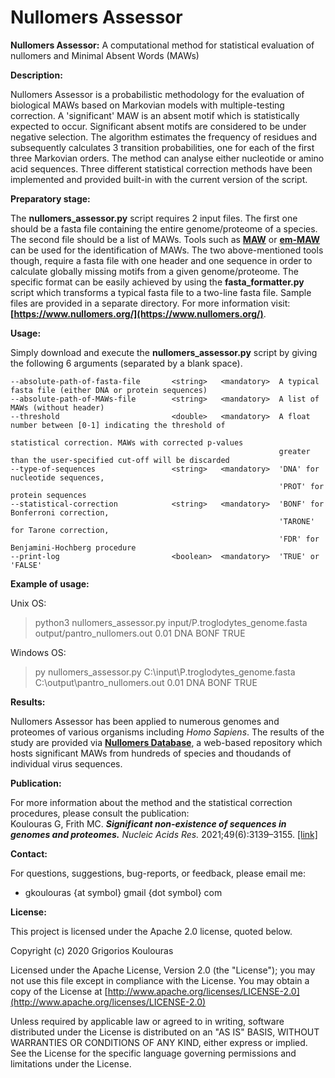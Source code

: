 # Nullomers Assessor
<b>Nullomers Assessor:</b> A computational method for statistical evaluation of nullomers and Minimal Absent Words (MAWs)

<b>Description:</b>

Nullomers Assessor is a probabilistic methodology for the evaluation of biological MAWs based on Markovian models with multiple-testing correction. A 'significant' MAW is an absent motif which is statistically expected to occur. Significant absent motifs are considered to be under negative selection. The algorithm estimates the frequency of residues and subsequently calculates 3 transition probabilities, one for each of the first three Markovian orders. The method can analyse either nucleotide or amino acid sequences. Three different statistical correction methods have been implemented and provided built-in with the current version of the script.

<b>Preparatory stage:</b>

The <b>nullomers_assessor.py</b> script requires 2 input files. The first one should be a fasta file containing the entire genome/proteome of a species. The second file should be a list of MAWs. Tools such as <b>[MAW](https://github.com/solonas13/maw)</b> or <b>[em-MAW](https://github.com/solonas13/maw/tree/master/em-maw)</b> can be used for the identification of MAWs. The two above-mentioned tools though, require a fasta file with one header and one sequence in order to calculate globally missing motifs from a given genome/proteome. The specific format can be easily achieved by using the <b>fasta_formatter.py</b> script which transforms a typical fasta file to a two-line fasta file. Sample files are provided in a separate directory. For more information visit: <b>[https://www.nullomers.org/](https://www.nullomers.org/)</b>.

<b>Usage:</b>

Simply download and execute the <b>nullomers_assessor.py</b> script by giving the following 6 arguments (separated by a blank space).

```
--absolute-path-of-fasta-file       <string>   <mandatory>  A typical fasta file (either DNA or protein sequences)
--absolute-path-of-MAWs-file        <string>   <mandatory>  A list of MAWs (without header)
--threshold                         <double>   <mandatory>  A float number between [0-1] indicating the threshold of 
                                                            statistical correction. MAWs with corrected p-values
                                                            greater than the user-specified cut-off will be discarded
--type-of-sequences                 <string>   <mandatory>  'DNA' for nucleotide sequences, 
                                                            'PROT' for protein sequences
--statistical-correction            <string>   <mandatory>  'BONF' for Bonferroni correction, 
                                                            'TARONE' for Tarone correction,
                                                            'FDR' for Benjamini-Hochberg procedure
--print-log                         <boolean>  <mandatory>  'TRUE' or 'FALSE'                                                         
```

<b>Example of usage:</b>

Unix OS:
> python3 nullomers_assessor.py input/P.troglodytes_genome.fasta output/pantro_nullomers.out 0.01 DNA BONF TRUE

Windows OS:
> py nullomers_assessor.py C:\input\P.troglodytes_genome.fasta C:\output\pantro_nullomers.out 0.01 DNA BONF TRUE

<b>Results:</b>

Nullomers Assessor has been applied to numerous genomes and proteomes of various organisms including <i>Homo Sapiens</i>. The results of the study are provided via <b>[Nullomers Database](https://www.nullomers.org)</b>, a web-based repository which hosts significant MAWs from hundreds of species and thoudands of individual virus sequences.

<b>Publication:</b>

For more information about the method and the statistical correction procedures, please consult the publication:<br>
Koulouras G, Frith MC. <b><i>Significant non-existence of sequences in genomes and proteomes.</i></b> <i>Nucleic Acids Res.</i> 2021;49(6):3139–3155. [[link]](https://academic.oup.com/nar/article/49/6/3139/6166853)

<b>Contact:</b>

For questions, suggestions, bug-reports, or feedback, please email me:
<ul><li>gkoulouras {at symbol} gmail {dot symbol} com</li></ul>

<b>License:</b>

This project is licensed under the Apache 2.0 license, quoted below.

Copyright (c) 2020 Grigorios Koulouras

Licensed under the Apache License, Version 2.0 (the "License"); you may not use this file except in compliance with the License. You may obtain a copy of the License at [http://www.apache.org/licenses/LICENSE-2.0](http://www.apache.org/licenses/LICENSE-2.0)

Unless required by applicable law or agreed to in writing, software distributed under the License is distributed on an "AS IS" BASIS, WITHOUT WARRANTIES OR CONDITIONS OF ANY KIND, either express or implied. See the License for the specific language governing permissions and limitations under the License.
